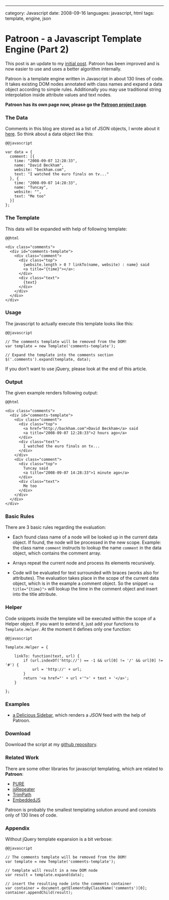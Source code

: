 --- 
category: Javascript
date: 2008-09-16
languages: javascript, html
tags: template, engine, json

Patroon - a Javascript Template Engine (Part 2)
===============================================

This post is an update to my [initial post][3]. Patroon has been
improved and is now easier to use and uses a better algorithm
internally.

Patroon is a template engine written in Javascript in about 130 lines
of code. It takes existing DOM nodes annotated with class names and
expand a data object according to simple rules. Additionally you may
use traditional string interpolation inside attribute values and text
nodes.

**Patroon has its own page now, please go the [Patroon project page][9]**.


### The Data

Comments in this blog are stored as a list of JSON objects, I wrote
about it [here][1]. So think about a data object like this:

    @@javascript

    var data = { 
      comment: [{
        time: "2008-09-07 12:28:33", 
        name: "David Beckham",
        website: "beckham.com",
        text: "I watched the euro finals on tv..." 
      }, { 
        time: "2008-09-07 14:28:33", 
        name: "Tuncay",
        website: "",
        text: "Me too"
      }]
    };
    

### The Template

This data will be expanded with help of following template:

    @@html

    <div class="comments">  
      <div id="comments-template">
        <div class="comment">
          <div class="top">
            {website.length > 0 ? linkTo(name, website) : name} said
            <a title="{time}"></a>:
          </div>
          <div class="text">
            {text}
          </div>
        </div>   
      </div>
    </div>


### Usage

The javascript to actually execute this template looks like this:

    @@javascript

    // The comments template will be removed from the DOM!
    var template = new Template('comments-template');
    
    // Expand the template into the comments section
    $('.comments').expand(template, data);


If you don't want to use jQuery, please look at the end of this article.


### Output

The given example renders following output:

    @@html

    <div class="comments">  
      <div id="comments-template">
        <div class="comment">
          <div class="top">
            <a href="http://backham.com">David Beckham</a> said
            <a title="2008-09-07 12:28:33">2 hours ago</a>
          </div>
          <div class="text">
            I watched the euro finals on tv...
          </div>
        </div>   
        <div class="comment">
          <div class="top">
            Tuncay said
            <a title="2008-09-07 14:28:33">1 minute ago</a>
          </div>
          <div class="text">
            Me too
          </div>
        </div>   
      </div>
    </div>
    
    

### Basic Rules

There are 3 basic rules regarding the evaluation:

* Each found class name of a node will be looked up in the current
  data object. If found, the node will be processed in the new scope.
  Example: the class name `comment` instructs to lookup the name
  `comment` in the data object, which contains the comment array.

* Arrays repeat the current node and process its elements recursively.

* Code will be evaluated for text surrounded with braces (works also
  for attributes). The evaluation takes place in the scope of the
  current data object, which is in the example a comment object. So
  the snippet `<a title="{time}">` will lookup the time in the comment
  object and insert into the title attribute.

### Helper

Code snippets inside the template will be executed within the scope of
a Helper object. If you want to extend it, just add your functions to
`Template.Helper`. At the moment it defines only one function:

    @@javascript

    Template.Helper = {
     
        linkTo: function(text, url) {
            if (url.indexOf('http://') == -1 && url[0] != '/' && url[0] != '#') {
                url = 'http://' + url;
            }
            return '<a href="' + url +'">' + text + '</a>';
        }
     
    };


### Examples

 * [a Delicious Sidebar][8], which renders a *JSON* feed with the help
   of Patroon.


### Download

Download the script at my [github repository][2].


### Related Work

There are some other libraries for javascript templating, which are
related to **Patroon**:

* [PURE][4]
* [jsRepeater][5]
* [TrimPath][6]
* [EmbeddedJS][7]

Patroon is probably the smallest templating solution around and
consists only of 130 lines of code.


### Appendix

Without jQuery template expansion is a bit verbose:

    @@javascript

    // The comments template will be removed from the DOM!
    var template = new Template('comments-template');
    
    // template will result in a new DOM node
    var result = template.expand(data);
    
    // insert the resulting node into the comments container
    var container = document.getElementsByClassName('comments')[0];
    container.appendChild(result);


[1]: http://www.matthias-georgi.de/2008/9/commenting-system-with-lightweight-json-store.html
[2]: http://github.com/georgi/patroon/tree/master
[3]: http://www.matthias-georgi.de/2008/9/patroon-a-javascript-template-engine.html
[4]: http://beebole.com/pure/
[5]: http://jsrepeater.devprog.com/
[6]: http://code.google.com/p/trimpath/wiki/JavaScriptTemplates
[7]: http://embeddedjs.com/
[8]: http://www.matthias-georgi.de/2008/9/using-javascript-templates-for-a-delicious-sidebar.html
[9]: http://www.matthias-georgi.de/patroon.html
